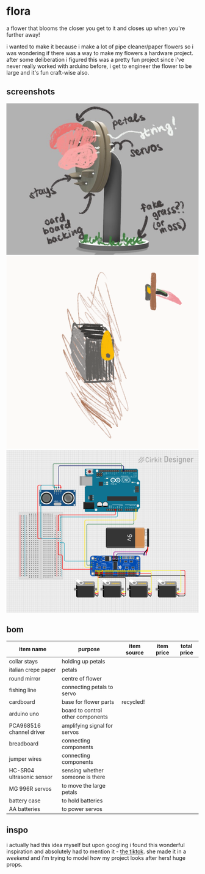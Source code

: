 # flora
a flower that blooms the closer you get to it and closes up when you're further away! 

i wanted to make it because i make a lot of pipe cleaner/paper flowers so i was wondering if there was a way to make my flowers a hardware project. after some deliberation i figured this was a pretty fun project since i've never really worked with arduino before, i get to engineer the flower to be large and it's fun craft-wise also.

## screenshots
![diagram](https://github.com/mynameisashllee/flora/blob/main/journalassets/16jun/annotate.png?raw=true)
![diagram](https://github.com/mynameisashllee/flora/blob/main/journalassets/18may/servo.gif?raw=true)
![diagram](https://github.com/mynameisashllee/flora/blob/main/journalassets/21may/circuit.png?raw=true)


## bom
| **item name**             | **purpose**                       | **item source** | **item price** | **total price** |
|---------------------------|-----------------------------------|-----------------|----------------|-----------------|
| collar stays              | holding up petals                 |                 |                |                 |
| italian crepe paper       | petals                            |                 |                |                 |
| round mirror              | centre of flower                  |                 |                |                 |
| fishing line              | connecting petals to servo        |                 |                |                 |
| cardboard                 | base for flower parts             | recycled!       |                |                 |
| arduino uno               | board to control other components |                 |                |                 |
| PCA968516 channel driver  | amplifying signal for servos      |                 |                |                 |
| breadboard                | connecting components             |                 |                |                 |
| jumper wires              | connecting components             |                 |                |                 |
| HC-SR04 ultrasonic sensor | sensing whether someone is there  |                 |                |                 |
| MG 996R servos            | to move the large petals          |                 |                |                 |
| battery case              | to hold batteries                 |                 |                |                 |
| AA batteries              | to power servos                   |                 |                |                 |


## inspo
i actually had this idea myself but upon googling i found this wonderful inspiration and absolutely had to mention it - [the tiktok](https://www.tiktok.com/@ingawoods.waight/video/7220271294841998638?lang=en). she made it in a *weekend* and i'm trying to model how my project looks after hers! huge props.